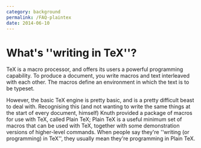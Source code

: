 ```yaml
---
category: background
permalink: /FAQ-plaintex
date: 2014-06-10
---
```


# What's ''writing in TeX''?

TeX is a macro processor, and offers its users a powerful
programming capability.  To produce a document, you write macros and
text interleaved with each other.  The macros define an environment in
which the text is to be typeset.

However, the basic TeX engine is pretty
basic, and is a pretty difficult beast to deal with. Recognising this
(and not wanting to write the same things at the start of every
document, himself) Knuth provided a package of macros for use with
TeX, called Plain TeX; Plain TeX is a useful minimum set of
macros that can be used with TeX, together with some demonstration
versions of higher-level commands.  When people say they're ''writing
(or programming) in TeX'', they usually mean they're programming in
Plain TeX.

